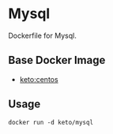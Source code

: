 # Mysql

Dockerfile for Mysql.


## Base Docker Image

* [keto:centos](https://hub.docker.com/r/keto/centos)


## Usage

	docker run -d keto/mysql
